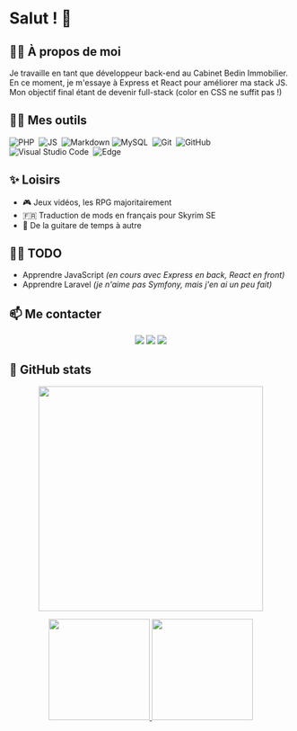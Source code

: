 # Salut ! 👋

## 👨‍💼 À propos de moi
Je travaille en tant que développeur back-end au Cabinet Bedin Immobilier. </br>
En ce moment, je m'essaye à Express et React pour améliorer ma stack JS. </br>
Mon objectif final étant de devenir full-stack (color en CSS ne suffit pas !)

## 👨‍💻 Mes outils
![PHP](https://img.shields.io/badge/php-%23777BB4.svg?style=for-the-badge&logo=php&logoColor=white)&nbsp;
![JS](https://img.shields.io/badge/JavaScript-F7DF1E?style=for-the-badge&logo=javascript&logoColor=black)&nbsp;
![Markdown](https://img.shields.io/badge/Markdown-%23000000.svg?style=for-the-badge&logo=markdown&logoColor=white)
![MySQL](https://img.shields.io/badge/MySQL-4479A1?style=for-the-badge&logo=mysql&logoColor=fff)&nbsp;
![Git](https://img.shields.io/badge/git-%23F05033.svg?style=for-the-badge&logo=git&logoColor=white)&nbsp;
![GitHub](https://img.shields.io/badge/github-%23121011.svg?style=for-the-badge&logo=github&logoColor=white)&nbsp;
![Visual Studio Code](https://custom-icon-badges.demolab.com/badge/Visual%20Studio%20Code-0078d7.svg?style=for-the-badge&logo=vsc&logoColor=white)&nbsp;
![Edge](https://custom-icon-badges.demolab.com/badge/Edge-e9e5d6?style=for-the-badge&logoColor=white&logo=microsoft-edge)

## ✨ Loisirs
- 🎮 Jeux vidéos, les RPG majoritairement
- 🇫🇷 Traduction de mods en français pour Skyrim SE
- 🎸 De la guitare de temps à autre

## 👨‍🎓 TODO
- Apprendre JavaScript *(en cours avec Express en back, React en front)*
- Apprendre Laravel *(je n'aime pas Symfony, mais j'en ai un peu fait)*

## 📫 Me contacter
<p align="center">
  <a href="http://samson.svein.free.fr/"><img src="https://img.shields.io/badge/Portfolio-%23000000.svg?style=for-the-badge&logo=firefox&logoColor=#FF7139"></a>
  <a href="https://www.linkedin.com/in/svein-samson/"><img src="https://img.shields.io/badge/linkedin-%230077B5.svg?style=for-the-badge&logo=linkedin&logoColor=white"></a>
  <a href="mailto:samson.svein@gmail.com"><img src="https://img.shields.io/badge/Gmail-D14836?style=for-the-badge&logo=gmail&logoColor=white"></a>
</p>

## 💾 GitHub stats
<p align="center">
  <img height="400em" src="https://github-profile-trophy.vercel.app/?username=faarok&column=3&theme=radical"/>
</p>

<p align="center">
  <a href="https://github.com/Faarok">
    <img height="180rem" src="https://github-readme-stats.vercel.app/api?username=Faarok&show_icons=true&theme=radical">
    <img height="180rem" src="https://github-readme-stats.vercel.app/api/top-langs/?username=Faarok&langs_count=8&layout=compact&show_icons=true&theme=radical">
  </a>
</p>
